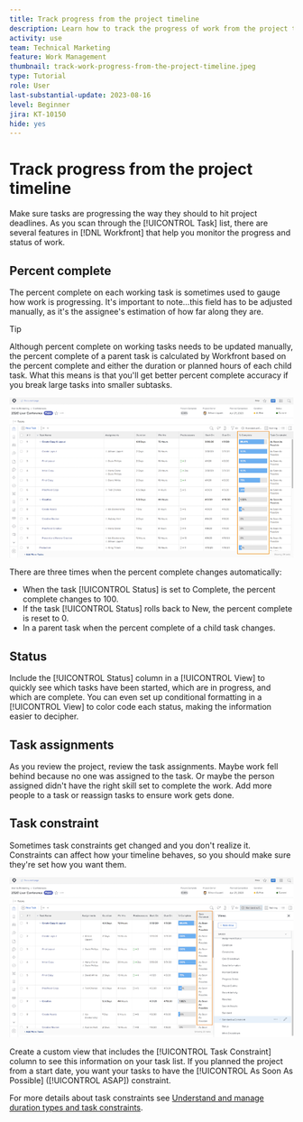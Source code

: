 ```yaml
---
title: Track progress from the project timeline
description: Learn how to track the progress of work from the project timeline in [!DNL  Workfront] using percent complete, status, assignments, or constraints.
activity: use
team: Technical Marketing
feature: Work Management
thumbnail: track-work-progress-from-the-project-timeline.jpeg
type: Tutorial
role: User
last-substantial-update: 2023-08-16
level: Beginner
jira: KT-10150
hide: yes
---
```

# Track progress from the project timeline

Make sure tasks are progressing the way they should to hit project deadlines. As you scan through the [!UICONTROL Task] list, there are several features in [!DNL  Workfront] that help you monitor the progress and status of work.

## Percent complete

The percent complete on each working task is sometimes used to gauge how work is progressing. It's important to note...this field has to be adjusted manually, as it's the assignee's estimation of how far along they are.

>[!TIP]
>
>Although percent complete on working tasks needs to be updated manually, the percent complete of a parent task is calculated by Workfront based on the percent complete and either the duration or planned hours of each child task. What this means is that you'll get better percent complete accuracy if you break large tasks into smaller subtasks.


![Project task list showing [!UICONTROL Percent Complete] column](assets/planner-fund-task-percent-complete.png)

There are three times when the percent complete changes automatically:

* When the task [!UICONTROL Status] is set to Complete, the percent complete changes to 100.
* If the task [!UICONTROL Status] rolls back to New, the percent complete is reset to 0.
* In a parent task when the percent complete of a child task changes.

## Status

Include the [!UICONTROL Status] column in a [!UICONTROL View] to quickly see which tasks have been started, which are in progress, and which are complete. You can even set up conditional formatting in a [!UICONTROL View] to color code each status, making the information easier to decipher.

## Task assignments

As you review the project, review the task assignments. Maybe work fell behind because no one was assigned to the task. Or maybe the person assigned didn't have the right skill set to complete the work. Add more people to a task or reassign tasks to ensure work gets done.

## Task constraint

Sometimes task constraints get changed and you don't realize it. Constraints can affect how your timeline behaves, so you should make sure they're set how you want them.

![Project task list showing task constraint column](assets/planner-fund-task-constraint.png)

Create a custom view that includes the [!UICONTROL Task Constraint] column to see this information on your task list. If you planned the project from a start date, you want your tasks to have the [!UICONTROL As Soon As Possible] ([!UICONTROL ASAP]) constraint.

For more details about task constraints see [Understand and manage duration types and task constraints](https://experienceleague.adobe.com/docs/workfront-learn/tutorials-workfront/manage-work/intermediate-projects/understand-and-manage-duration-types-and-task-constraints.html).
